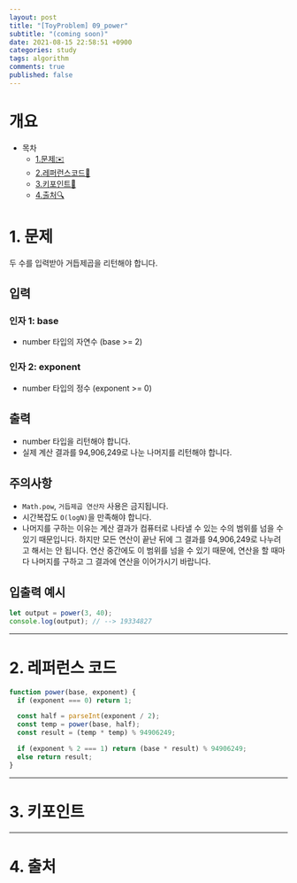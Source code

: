 ```yaml
---
layout: post
title: "[ToyProblem] 09_power"
subtitle: "(coming soon)"
date: 2021-08-15 22:58:51 +0900
categories: study
tags: algorithm
comments: true
published: false
---
```


# 개요

- 목차
  - [1.문제✉️](#1.문제)
  - [2.레퍼런스코드🔖](#2.레퍼런스코드)
  - [3.키포인트🔐](#3.키포인트🔑)
  - [4.출처🔍](#4.출처🔍)

# 1. 문제

두 수를 입력받아 거듭제곱을 리턴해야 합니다.

## 입력

### 인자 1: base

- number 타입의 자연수 (base >= 2)

### 인자 2: exponent

- number 타입의 정수 (exponent >= 0)

## 출력

- number 타입을 리턴해야 합니다.
- 실제 계산 결과를 94,906,249로 나눈 나머지를 리턴해야 합니다.

## 주의사항

- `Math.pow`, `거듭제곱 연산자` 사용은 금지됩니다.
- 시간복잡도 `O(logN)`을 만족해야 합니다.
- 나머지를 구하는 이유는 계산 결과가 컴퓨터로 나타낼 수 있는 수의 범위를 넘을 수 있기 때문입니다. 하지만 모든 연산이 끝난 뒤에 그 결과를 94,906,249로 나누려고 해서는 안 됩니다. 연산 중간에도 이 범위를 넘을 수 있기 때문에, 연산을 할 때마다 나머지를 구하고 그 결과에 연산을 이어가시기 바랍니다.

## 입출력 예시

```javascript
let output = power(3, 40);
console.log(output); // --> 19334827
```

---

# 2. 레퍼런스 코드

```javascript
function power(base, exponent) {
  if (exponent === 0) return 1;

  const half = parseInt(exponent / 2);
  const temp = power(base, half);
  const result = (temp * temp) % 94906249;

  if (exponent % 2 === 1) return (base * result) % 94906249;
  else return result;
}
```

---

# 3. 키포인트

---

# 4. 출처
